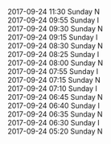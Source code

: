 2017-09-24 11:30 Sunday  N  
2017-09-24 09:55 Sunday  I  
2017-09-24 09:30 Sunday  N  
2017-09-24 09:15 Sunday  I  
2017-09-24 08:30 Sunday  N  
2017-09-24 08:25 Sunday  I  
2017-09-24 08:00 Sunday  N  
2017-09-24 07:55 Sunday  I  
2017-09-24 07:15 Sunday  N  
2017-09-24 07:10 Sunday  I  
2017-09-24 06:45 Sunday  N  
2017-09-24 06:40 Sunday  I  
2017-09-24 06:35 Sunday  N  
2017-09-24 06:30 Sunday  I  
2017-09-24 05:20 Sunday  N  
